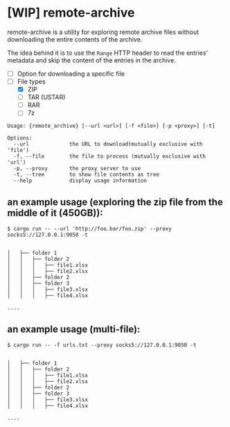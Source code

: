 # [WIP] remote-archive

remote-archive is a utility for exploring remote archive files without downloading the entire contents of the archive.

The idea behind it is to use the `Range` HTTP header to read the entries' metadata and skip the content of the entries in the archive.

- [ ] Option for downloading a specific file
- [ ] File types
    - [x] ZIP
    - [ ] TAR (USTAR)
    - [ ] RAR
    - [ ] 7z

```
Usage: {remote_archive} [--url <url>] [-f <file>] [-p <proxy>] [-t]

Options:
  --url             the URL to download(mutually exclusive with 'file')
  -f, --file        the file to process (mutually exclusive with 'url')
  -p, --proxy       the proxy server to use
  -t, --tree        to show file contents as tree
  --help            display usage information
```

## an example usage (exploring the zip file from the middle of it (450GB)): 

```
$ cargo run -- --url 'http://foo.bar/foo.zip' --proxy socks5://127.0.0.1:9050 -t


│   ├── folder 1
│   │   ├── folder 2
│   │   │   ├── file1.xlsx
│   │   │   ├── file2.xlsx
│   │   ├── folder 2
│   │   ├── folder 3
│   │   │   ├── file3.xlsx
│   │   │   ├── file4.xlsx

....
```

## an example usage (multi-file): 

```
$ cargo run -- -f urls.txt --proxy socks5://127.0.0.1:9050 -t


│   ├── folder 1
│   │   ├── folder 2
│   │   │   ├── file1.xlsx
│   │   │   ├── file2.xlsx
│   │   ├── folder 2
│   │   ├── folder 3
│   │   │   ├── file3.xlsx
│   │   │   ├── file4.xlsx

....
```
